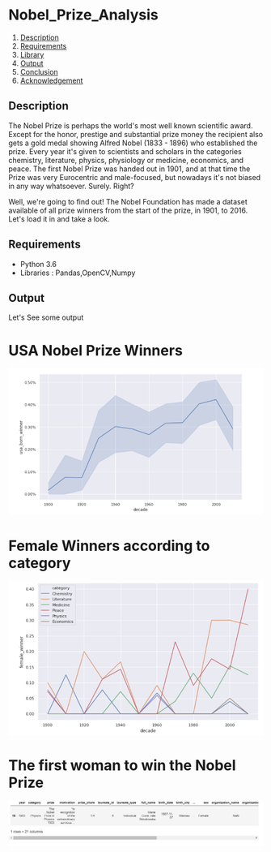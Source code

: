 # Nobel_Prize_Analysis
1. [Description](#description)
2. [Requirements](#requirements)
3. [Library](#library)
4. [Output](#output)
5. [Conclusion](#conclusion)
6. [Acknowledgement](#acknowledgement)

<a name="description"></a>
## Description
The Nobel Prize is perhaps the world's most well known scientific award. Except for the honor, prestige and substantial prize money the recipient also gets a gold medal showing Alfred Nobel (1833 - 1896) who established the prize. Every year it's given to scientists and scholars in the categories chemistry, literature, physics, physiology or medicine, economics, and peace. The first Nobel Prize was handed out in 1901, and at that time the Prize was very Eurocentric and male-focused, but nowadays it's not biased in any way whatsoever. Surely. Right?

Well, we're going to find out! The Nobel Foundation has made a dataset available of all prize winners from the start of the prize, in 1901, to 2016. Let's load it in and take a look.

<a name="requirements"></a>
## Requirements
* Python 3.6
* Libraries : Pandas,OpenCV,Numpy

<a name="output"></a>
## Output
Let's See some output 
# USA Nobel Prize Winners
![](screenshot/pic1.PNG)

# Female Winners according to category
![](screenshot/pic2.PNG)

# The first woman to win the Nobel Prize
![](screenshot/pic3.PNG)


